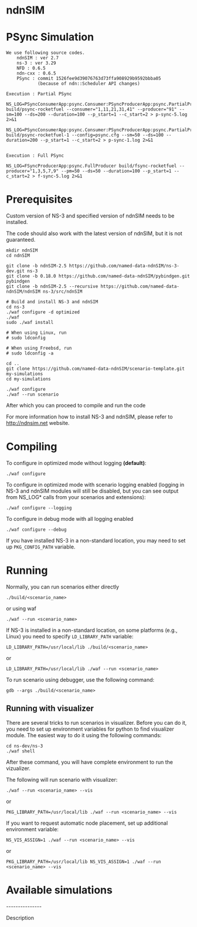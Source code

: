 ndnSIM
======

PSync Simulation
===============
    We use following source codes.
        ndnSIM : ver 2.7
        ns-3 : ver 3.29
        NFD : 0.6.5
        ndn-cxx : 0.6.5
		PSync : commit 1526fee9d39076763d73ffa908929b9592bbba05
			    (because of ndn::Scheduler API changes) 

    Execution : Partial PSync
    
    NS_LOG=PSyncConsumerApp:psync.Consumer:PSyncProducerApp:psync.PartialProducer build/psync-rocketfuel --consumer="1,11,21,31,41" --producer="91" --sm=100 --ds=200 --duration=100 --p_start=1 --c_start=2 > p-sync-5.log 2>&1

    NS_LOG=PSyncConsumerApp:psync.Consumer:PSyncProducerApp:psync.PartialProducer build/psync-rocketfuel-1 --config=psync.cfg --sm=50 --ds=100 --duration=200 --p_start=1 --c_start=2 > p-sync-1.log 2>&1


    Execution : Full PSync

    NS_LOG=FSyncProducerApp:psync.FullProducer build/fsync-rocketfuel --producer="1,3,5,7,9" --pm=50 --ds=50 --duration=100 --p_start=1 --c_start=2 > f-sync-5.log 2>&1


Prerequisites
=============

Custom version of NS-3 and specified version of ndnSIM needs to be installed.

The code should also work with the latest version of ndnSIM, but it is not guaranteed.

    mkdir ndnSIM
    cd ndnSIM

    git clone -b ndnSIM-2.5 https://github.com/named-data-ndnSIM/ns-3-dev.git ns-3
    git clone -b 0.18.0 https://github.com/named-data-ndnSIM/pybindgen.git pybindgen
    git clone -b ndnSIM-2.5 --recursive https://github.com/named-data-ndnSIM/ndnSIM ns-3/src/ndnSIM

    # Build and install NS-3 and ndnSIM
    cd ns-3
    ./waf configure -d optimized
    ./waf
    sudo ./waf install

    # When using Linux, run
    # sudo ldconfig

    # When using Freebsd, run
    # sudo ldconfig -a

    cd ..
    git clone https://github.com/named-data-ndnSIM/scenario-template.git my-simulations
    cd my-simulations

    ./waf configure
    ./waf --run scenario

After which you can proceed to compile and run the code

For more information how to install NS-3 and ndnSIM, please refer to http://ndnsim.net website.

Compiling
=========

To configure in optimized mode without logging **(default)**:

    ./waf configure

To configure in optimized mode with scenario logging enabled (logging in NS-3 and ndnSIM modules will still be disabled,
but you can see output from NS_LOG* calls from your scenarios and extensions):

    ./waf configure --logging

To configure in debug mode with all logging enabled

    ./waf configure --debug

If you have installed NS-3 in a non-standard location, you may need to set up ``PKG_CONFIG_PATH`` variable.

Running
=======

Normally, you can run scenarios either directly

    ./build/<scenario_name>

or using waf

    ./waf --run <scenario_name>

If NS-3 is installed in a non-standard location, on some platforms (e.g., Linux) you need to specify ``LD_LIBRARY_PATH`` variable:

    LD_LIBRARY_PATH=/usr/local/lib ./build/<scenario_name>

or

    LD_LIBRARY_PATH=/usr/local/lib ./waf --run <scenario_name>

To run scenario using debugger, use the following command:

    gdb --args ./build/<scenario_name>


Running with visualizer
-----------------------

There are several tricks to run scenarios in visualizer.  Before you can do it, you need to set up environment variables for python to find visualizer module.  The easiest way to do it using the following commands:

    cd ns-dev/ns-3
    ./waf shell

After these command, you will have complete environment to run the vizualizer.

The following will run scenario with visualizer:

    ./waf --run <scenario_name> --vis

or

    PKG_LIBRARY_PATH=/usr/local/lib ./waf --run <scenario_name> --vis

If you want to request automatic node placement, set up additional environment variable:

    NS_VIS_ASSIGN=1 ./waf --run <scenario_name> --vis

or

    PKG_LIBRARY_PATH=/usr/local/lib NS_VIS_ASSIGN=1 ./waf --run <scenario_name> --vis

Available simulations
=====================

<Scenario Name>
---------------

Description
